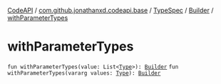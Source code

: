 [CodeAPI](../../../index.md) / [com.github.jonathanxd.codeapi.base](../../index.md) / [TypeSpec](../index.md) / [Builder](index.md) / [withParameterTypes](.)

# withParameterTypes

`fun withParameterTypes(value: List<`[`Type`](http://docs.oracle.com/javase/6/docs/api/java/lang/reflect/Type.html)`>): `[`Builder`](index.md)
`fun withParameterTypes(vararg values: `[`Type`](http://docs.oracle.com/javase/6/docs/api/java/lang/reflect/Type.html)`): `[`Builder`](index.md)